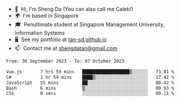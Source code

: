 <!---
tan-sd/tan-sd is a ✨ special ✨ repository because its `README.md` (this file) appears on your GitHub profile.
You can click the Preview link to take a look at your changes.
--->
- 👋  Hi, I'm Sheng Da (You can also call me Caleb!)
- 🌍  I'm based in Singapore
- 🎓  Penultimate student at Singapore Management University, Information Systems
- 🖥️  See my portfolio at [tan-sd.github.io](https://tan-sd.github.io/)
- 📫  Contact me at [shengdatan@gmail.com](mailto:shengdatan@gmail.com)

<!--START_SECTION:waka-->

```txt
From: 30 September 2023 - To: 07 October 2023

Vue.js       7 hrs 59 mins   ██████████████████▒░░░░░░   73.01 %
C#           1 hr 54 mins    ████▒░░░░░░░░░░░░░░░░░░░░   17.42 %
JavaScript   55 mins         ██░░░░░░░░░░░░░░░░░░░░░░░   08.42 %
Bash         6 mins          ▒░░░░░░░░░░░░░░░░░░░░░░░░   00.93 %
CSS          0 secs          ░░░░░░░░░░░░░░░░░░░░░░░░░   00.11 %
```

<!--END_SECTION:waka-->

